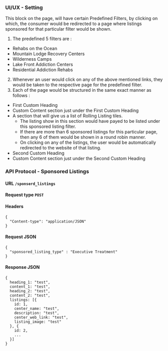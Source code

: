 ### UI/UX - Setting
This block on the page, will have certain Predefined Filters, by clicking on which, the consumer would be redirected to a page where listings sponsored for that particular filter would be shown.
1. The predefined 5 filters are :
  * Rehabs on the Ocean
  * Mountain Lodge Recovery Centers
  * Wilderness Camps
  * Lake Front Addiction Centers
  * Residential Addiction Rehabs
2. Whenever an user would click on any of the above mentioned links, they would be taken to the respective page for the predefined filter.
3. Each of the page would be structured in the same exact manner as follows :
  * First Custom Heading
  * Custom Content section just under the First Custom Heading
  * A section that will give us a list of Rolling Listing tiles.
    + The listing show in this section would have payed to be listed under this sponsored listing filter.
    + If there are more than 6 sponsored listings for this particular page, then any 6 of them would be shown in a round robin manner.
    + On clicking on any of the listings, the user would be automatically redirected to the website of that listing.
  * Second Custom Heading
  * Custom Content section just under the Second Custom Heading

### API Protocol - Sponsored Listings
#### URL `/sponserd_listings`
#### Request type `POST`
#### Headers
```
{
  "Content-type": "application/JSON"
}
```

#### Request JSON
```
{
  "sponsored_listing_type" : "Executive Treatment"
}
```
#### Response JSON

```
{
  heading_1: "test",
  content_1: "test",
  heading_2: "test",
  content_2: "test",
  listings: [{
    id: 1,
    center_name: "test",
    description: "test",
    center_web_link: "test",
    listing_image: "test"
  }, {
    id: 2,
    ...
  }]
}
```
